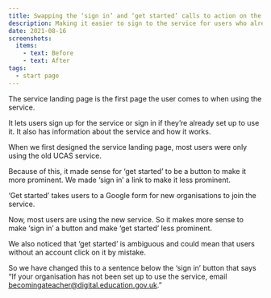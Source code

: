 ```yaml
---
title: Swapping the ‘sign in’ and ‘get started’ calls to action on the service landing page
description: Making it easier to sign to the service for users who already have accounts
date: 2021-08-16
screenshots:
  items:
    - text: Before
    - text: After
tags:
  - start page
---
```


The service landing page is the first page the user comes to when using the service.

It lets users sign up for the service or sign in if they’re already set up to use it. It also has information about the service and how it works.

When we first designed the service landing page, most users were only using the old UCAS service.

Because of this, it made sense for ‘get started’ to be a button to make it more prominent. We made ‘sign in’ a link to make it less prominent.

‘Get started’ takes users to a Google form for new organisations to join the service.

Now, most users are using the new service. So it makes more sense to make ‘sign in’ a button and make ‘get started’ less prominent.

We also noticed that ‘get started’ is ambiguous and could mean that users without an account click on it by mistake.

So we have changed this to a sentence below the ‘sign in’ button that says “If your organisation has not been set up to use the service, email becomingateacher@digital.education.gov.uk.”
